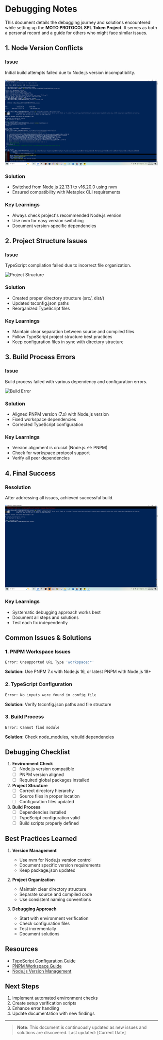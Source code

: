 # Debugging Notes

This document details the debugging journey and solutions encountered while setting up the **MOTO PROTOCOL SPL Token Project**. It serves as both a personal record and a guide for others who might face similar issues.

## 1. Node Version Conflicts

### Issue
Initial build attempts failed due to Node.js version incompatibility.

![Node Version Check](../../.github/images/setup/01-node-version.png)

### Solution
- Switched from Node.js 22.13.1 to v16.20.0 using nvm
- Ensured compatibility with Metaplex CLI requirements

### Key Learnings
- Always check project's recommended Node.js version
- Use nvm for easy version switching
- Document version-specific dependencies

## 2. Project Structure Issues

### Issue
TypeScript compilation failed due to incorrect file organization.

![Project Structure](../../.github/images/setup/02-project-structure.png)

### Solution
- Created proper directory structure (src/, dist/)
- Updated tsconfig.json paths
- Reorganized TypeScript files

### Key Learnings
- Maintain clear separation between source and compiled files
- Follow TypeScript project structure best practices
- Keep configuration files in sync with directory structure

## 3. Build Process Errors

### Issue
Build process failed with various dependency and configuration errors.

![Build Error](../../.github/images/setup/03-build-error.png)

### Solution
- Aligned PNPM version (7.x) with Node.js version
- Fixed workspace dependencies
- Corrected TypeScript configuration

### Key Learnings
- Version alignment is crucial (Node.js ↔ PNPM)
- Check for workspace protocol support
- Verify all peer dependencies

## 4. Final Success

### Resolution
After addressing all issues, achieved successful build.

![Build Success](../../.github/images/setup/04-build-success.png)

### Key Learnings
- Systematic debugging approach works best
- Document all steps and solutions
- Test each fix independently

## Common Issues & Solutions

### 1. PNPM Workspace Issues
```bash
Error: Unsupported URL Type 'workspace:*'
```
**Solution:** Use PNPM 7.x with Node.js 16, or latest PNPM with Node.js 18+

### 2. TypeScript Configuration
```bash
Error: No inputs were found in config file
```
**Solution:** Verify tsconfig.json paths and file structure

### 3. Build Process
```bash
Error: Cannot find module
```
**Solution:** Check node_modules, rebuild dependencies

## Debugging Checklist

1. **Environment Check**
   - [ ] Node.js version compatible
   - [ ] PNPM version aligned
   - [ ] Required global packages installed

2. **Project Structure**
   - [ ] Correct directory hierarchy
   - [ ] Source files in proper location
   - [ ] Configuration files updated

3. **Build Process**
   - [ ] Dependencies installed
   - [ ] TypeScript configuration valid
   - [ ] Build scripts properly defined

## Best Practices Learned

1. **Version Management**
   - Use nvm for Node.js version control
   - Document specific version requirements
   - Keep package.json updated

2. **Project Organization**
   - Maintain clear directory structure
   - Separate source and compiled code
   - Use consistent naming conventions

3. **Debugging Approach**
   - Start with environment verification
   - Check configuration files
   - Test incrementally
   - Document solutions

## Resources

- [TypeScript Configuration Guide](https://www.typescriptlang.org/docs/handbook/tsconfig-json.html)
- [PNPM Workspace Guide](https://pnpm.io/workspaces)
- [Node.js Version Management](https://github.com/nvm-sh/nvm)

## Next Steps

1. Implement automated environment checks
2. Create setup verification scripts
3. Enhance error handling
4. Update documentation with new findings

---

> **Note:** This document is continuously updated as new issues and solutions are discovered. Last updated: [Current Date]
